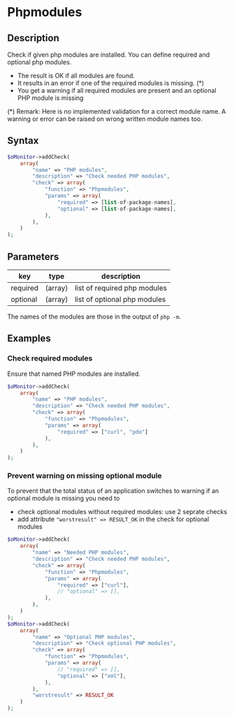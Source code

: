 # Phpmodules #

## Description ##

Check if given php modules are installed. You can define required and optional php modules.

* The result is OK if all modules are found.
* It results in an error if one of the required modules is missing. (*)
* You get a warning if all required modules are present and an optional PHP module is missing

(*) Remark: Here is no implemented validation for a correct module name.
A warning or error can be raised on wrong written module names too.

## Syntax ##

```php
$oMonitor->addCheck(
    array(
        "name" => "PHP modules",
        "description" => "Check needed PHP modules",
        "check" => array(
            "function" => "Phpmodules",
            "params" => array(
                "required" => [list-of-package-names],
                "optional" => [list-of-package-names],
            ),
        ),
    )
);
```

## Parameters ##

| key      | type     | description |
|---       |---       |---
|required  |(array)   |list of required php modules
|optional  |(array)   |list of optional php modules

The names of the modules are those in the output of `php -m`.

## Examples ##

### Check required modules ###

Ensure that named PHP modules are installed.

```php
$oMonitor->addCheck(
    array(
        "name" => "PHP modules",
        "description" => "Check needed PHP modules",
        "check" => array(
            "function" => "Phpmodules",
            "params" => array(
                "required" => ["curl", "pdo"]
            ),
        ),
    )
);
```

### Prevent warning on missing optional module ###

To prevent that the total status of an application switches to warning if an optional
module is missing you need to

* check optional modules without required modules: use 2 seprate checks
* add attribute `"worstresult" => RESULT_OK` in the check for optional modules

```php
$oMonitor->addCheck(
    array(
        "name" => "Needed PHP modules",
        "description" => "Check needed PHP modules",
        "check" => array(
            "function" => "Phpmodules",
            "params" => array(
                "required" => ["curl"],
                // "optional" => [],
            ),
        ),
    )
);
$oMonitor->addCheck(
    array(
        "name" => "Optional PHP modules",
        "description" => "Check optional PHP modules",
        "check" => array(
            "function" => "Phpmodules",
            "params" => array(
                // "required" => [],
                "optional" => ["xml"],
            ),
        ),
        "worstresult" => RESULT_OK
    )
);
```
